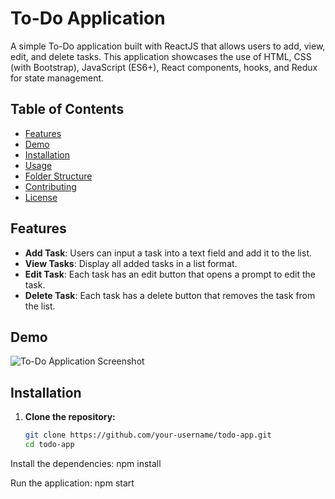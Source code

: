 # To-Do Application

A simple To-Do application built with ReactJS that allows users to add, view, edit, and delete tasks. This application showcases the use of HTML, CSS (with Bootstrap), JavaScript (ES6+), React components, hooks, and Redux for state management.

## Table of Contents

- [Features](#features)
- [Demo](#demo)
- [Installation](#installation)
- [Usage](#usage)
- [Folder Structure](#folder-structure)
- [Contributing](#contributing)
- [License](#license)

## Features

- **Add Task**: Users can input a task into a text field and add it to the list.
- **View Tasks**: Display all added tasks in a list format.
- **Edit Task**: Each task has an edit button that opens a prompt to edit the task.
- **Delete Task**: Each task has a delete button that removes the task from the list.

## Demo

![To-Do Application Screenshot](./screenshot.png)

## Installation

1. **Clone the repository:**

   ```bash
   git clone https://github.com/your-username/todo-app.git
   cd todo-app


Install the dependencies:
npm install

Run the application:
npm start
